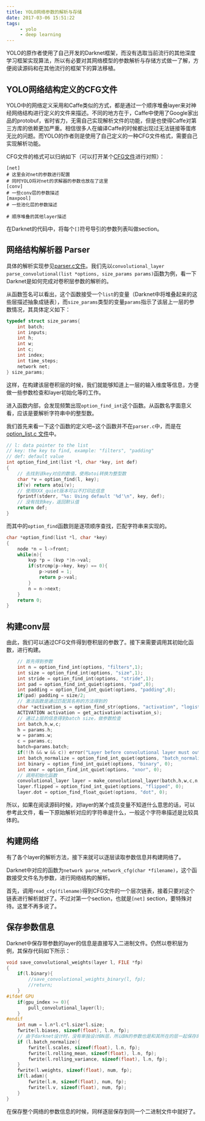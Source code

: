 ```yaml
---
title: YOLO网络参数的解析与存储
date: 2017-03-06 15:51:22
tags:
     - yolo
     - deep learning
---
```

YOLO的原作者使用了自己开发的Darknet框架，而没有选取当前流行的其他深度学习框架实现算法，所以有必要对其网络模型的参数解析与存储方式做一了解，方便阅读源码和在其他流行的框架下的算法移植。
<!-- more -->

## YOLO网络结构定义的CFG文件
YOLO中的网络定义采用和Caffe类似的方式，都是通过一个顺序堆叠layer来对神经网络结构进行定义的文件来描述。不同的地方在于，Caffe中使用了Google家出品的protobuf，省时省力，无需自己实现解析文件的功能，但是也使得Caffe对第三方库的依赖更加严重。相信很多人在编译Caffe的时候都出现过无法链接等蛋疼无比的问题。而YOLO的作者则是使用了自己定义的一种CFG文件格式，需要自己实现解析功能。

CFG文件的格式可以归纳如下（可以打开某个[CFG文件](https://github.com/pjreddie/darknet/blob/master/cfg/yolo-voc.cfg)进行对照）：
```
[net]
# 这里会对net的参数进行配置
# 同时YOLO将对net的求解器的参数也放在了这里
[conv]
# 一些conv层的参数描述
[maxpool]
# 一些池化层的参数描述

# 顺序堆叠的其他layer描述
```
在Darknet的代码中，将每个`[]`符号导引的参数列表叫做section。

## 网络结构解析器 Parser
具体的解析实现参见[parser.c文件](https://github.com/pjreddie/darknet/blob/master/src/parser.c)。我们先以`convolutional_layer parse_convolutional(list *options, size_params params)`函数为例，看一下Darknet是如何完成对卷积层参数的解析的。

从函数签名可以看出，这个函数接受一个`list`的变量（Darknet中将堆叠起来的这些层描述抽象成链表），而`size_params`类型的变量`params`指示了该层上一层的参数情况，其具体定义如下：
``` cpp
typedef struct size_params{
    int batch;
    int inputs;
    int h;
    int w;
    int c;
    int index;
    int time_steps;
    network net;
} size_params;
```
这样，在构建该层卷积层的时候，我们就能够知道上一层的输入维度等信息，方便做一些参数检查和layer初始化等的工作。

进入函数内部，会发现频繁出现`option_find_int`这个函数。从函数名字面意义看，应该是要解析字符串中的整型数。

我们首先来看一下这个函数的定义吧~这个函数并不在`parser.c`中，而是在[option_list.c 文件](https://github.com/pjreddie/darknet/blob/master/src/option_list.c)中。

``` cpp
// l: data pointer to the list
// key: the key to find, example: "filters", "padding"
// def: default value
int option_find_int(list *l, char *key, int def)
{
    // 去找到该key对应的数值，使用atoi转换为整型数
    char *v = option_find(l, key);
    if(v) return atoi(v);
    // 使用XXX_quiet版本可以不打印此信息
    fprintf(stderr, "%s: Using default '%d'\n", key, def);
    // 没有找到key，返回默认值
    return def;
}
```

而其中的`option_find`函数则是逐项顺序查找，匹配字符串来实现的。

``` cpp
char *option_find(list *l, char *key)
{
    node *n = l->front;
    while(n){
        kvp *p = (kvp *)n->val;
        if(strcmp(p->key, key) == 0){
            p->used = 1;
            return p->val;
        }
        n = n->next;
    }
    return 0;
}
```

## 构建conv层
由此，我们可以通过CFG文件得到卷积层的参数了。接下来需要调用其初始化函数，进行构建。

``` cpp
    // 首先得到参数
    int n = option_find_int(options, "filters",1);
    int size = option_find_int(options, "size",1);
    int stride = option_find_int(options, "stride",1);
    int pad = option_find_int_quiet(options, "pad",0);
    int padding = option_find_int_quiet(options, "padding",0);
    if(pad) padding = size/2;
	// 激活函数是通过匹配其名称的方法得到的
    char *activation_s = option_find_str(options, "activation", "logistic");
    ACTIVATION activation = get_activation(activation_s);
    // 通过上层的信息得到batch size，做参数检查
    int batch,h,w,c;
    h = params.h;
    w = params.w;
    c = params.c;
    batch=params.batch;
    if(!(h && w && c)) error("Layer before convolutional layer must output image.");
    int batch_normalize = option_find_int_quiet(options, "batch_normalize", 0);
    int binary = option_find_int_quiet(options, "binary", 0);
    int xnor = option_find_int_quiet(options, "xnor", 0);
    // 调用初始化函数
    convolutional_layer layer = make_convolutional_layer(batch,h,w,c,n,size,stride,padding,activation, batch_normalize, binary, xnor, params.net.adam);
    layer.flipped = option_find_int_quiet(options, "flipped", 0);
    layer.dot = option_find_float_quiet(options, "dot", 0);
```

所以，如果在阅读源码时候，对layer的某个成员变量不知道什么意思的话，可以参考此文件，看一下原始解析对应的字符串是什么，一般这个字符串描述是比较具体的。

## 构建网络
有了各个layer的解析方法，接下来就可以逐层读取参数信息并构建网络了。

Darknet中对应的函数为`network parse_network_cfg(char *filename)`，这个函数接受文件名为参数，进行网络结构的解析。

首先，调用`read_cfg(filename)`得到CFG文件的一个层次链表，接着只要对这个链表进行解析就好了。不过对第一个section，也就是`[net]` section，要特殊对待。这里不再多说了。

## 保存参数信息
Darknet中保存带参数的layer的信息是直接写入二进制文件。仍然以卷积层为例，其保存代码如下所示：

``` cpp
void save_convolutional_weights(layer l, FILE *fp)
{
    if(l.binary){
        //save_convolutional_weights_binary(l, fp);
        //return;
    }
#ifdef GPU
    if(gpu_index >= 0){
        pull_convolutional_layer(l);
    }
#endif
    int num = l.n*l.c*l.size*l.size;
    fwrite(l.biases, sizeof(float), l.n, fp);
    // 由于darknet设计时，没有单独设计BN层，所以BN的参数也是和其所在的层一起保存的，如果读取时候要注意分别讨论
    if (l.batch_normalize){
        fwrite(l.scales, sizeof(float), l.n, fp);
        fwrite(l.rolling_mean, sizeof(float), l.n, fp);
        fwrite(l.rolling_variance, sizeof(float), l.n, fp);
    }
    fwrite(l.weights, sizeof(float), num, fp);
    if(l.adam){
        fwrite(l.m, sizeof(float), num, fp);
        fwrite(l.v, sizeof(float), num, fp);
    }
}
```

在保存整个网络的参数信息的时候，同样逐层保存到同一个二进制文件中就好了。
